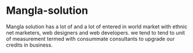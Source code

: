Mangla-solution
===============

Mangla solution has a lot of and a lot of entered in world market with ethnic net marketers, web designers and web developers. we tend to tend to unit of measurement termed with consummate consultants to upgrade our credits in business. 
